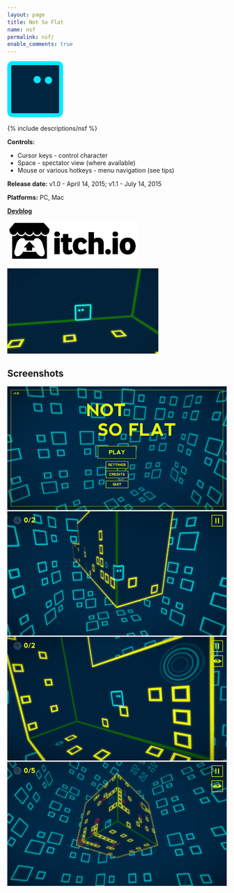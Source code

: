 ```yaml
---
layout: page
title: Not So Flat
name: nsf
permalink: nsf/
enable_comments: true
---
```


<div class="row">
	<div class="col-xs-2"><div class="thumbnail"><img src="/images/nsf/icon.png" alt="..."></div></div>
	<div class="col-xs-9">
		<p>
		{% include descriptions/nsf %}
		</p>
		<p>
			<b>Controls:</b>
			<ul>
				<li>Cursor keys - control character</li>
				<li>Space - spectator view (where available)</li>
				<li>Mouse or various hotkeys - menu navigation (see tips)</li>
			</ul>
		</p>
		<p><b>Release date:</b> v1.0 - April 14, 2015; v1.1 - July 14, 2015</p>
		<p><b>Platforms:</b> PC, Mac</p>
		<p><b><a href="{% post_url 2015-03-22-nsf-devblog %}">Devblog</a></b>
		<p>
			<a target="_blank" href="http://0xc0dec.itch.io/notsoflat">
				<img src="/images/itchio_btn.png" class="store-button-image">
			</a>
		</p>
	</div>
</div>

<div class="row text-center margined20">
	<img src="/images/nsf/screenshots/gameplay.gif"/>
</div>

<div class="row">
	<div class="col-xs-12">
		<h2>Screenshots</h2>
		<div class="row">
			<div class="col-xs-6">
				<a class="thumbnail lightbox" rel="gallery" href="/images/nsf/screenshots/1.png" target="_blank">
					<img src="/images/nsf/screenshots/1.png"/>
				</a>
				<a class="thumbnail lightbox" rel="gallery" href="/images/nsf/screenshots/3.png" target="_blank">
					<img src="/images/nsf/screenshots/3.png"/>
				</a>
			</div>
			<div class="col-xs-6">
				<a class="thumbnail lightbox" rel="gallery" href="/images/nsf/screenshots/4.png" target="_blank">
					<img src="/images/nsf/screenshots/4.png"/>
				</a>
				<a class="thumbnail lightbox" rel="gallery" href="/images/nsf/screenshots/5.png" target="_blank">
					<img src="/images/nsf/screenshots/5.png"/>
				</a>
			</div>
		</div>
	</div>
</div>
